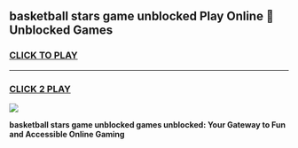 
## basketball stars game unblocked Play Online 👋 Unblocked Games
<h3>
<a href="https://premium.freeplayer.one?title=basketball_stars_game_unblocked&ref=19F">CLICK TO PLAY</a></h3>
<hr>

<h3>
<a href="https://premium.freeplayer.one?title=basketball_stars_game_unblocked&ref=19F">CLICK 2 PLAY</a>
  
</h3>

<a href="https://premium.freeplayer.one?title=basketball_stars_game_unblocked&ref=19F"><img src="https://clearcache.store/games.png"></a>


**basketball stars game unblocked games unblocked: Your Gateway to Fun and Accessible Online Gaming**

